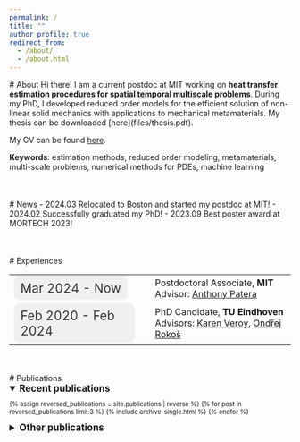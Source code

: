 ```yaml
---
permalink: /
title: ""
author_profile: true
redirect_from: 
  - /about/
  - /about.html
---
```

<div class="main" id="about2"></div>
# About
Hi there! I am a current postdoc at MIT working on <strong>heat transfer estimation procedures for spatial temporal multiscale problems</strong>. During my PhD, I developed reduced order models for the efficient solution of non-linear solid mechanics with applications to mechanical metamaterials. My thesis can be downloaded [here](files/thesis.pdf).

My CV can be found [here](files/cv.pdf).

**Keywords**: estimation methods, reduced order modeling, metamaterials, multi-scale problems, numerical methods for PDEs, machine learning

<div style="margin-top: 50px;"></div>
<div class="main" id="news2"></div>
# News
- 2024.03 Relocated to Boston and started my postdoc at MIT!
- 2024.02 Successfully graduated my PhD!
- 2023.09 Best poster award at MORTECH 2023!

<div style="margin-top: 50px;"></div>
<div class="main" id="experiences2"></div>
# Experiences
<style>
  .bubble {
    display: inline-block;
    padding: 8px 12px;
    border-radius: 10px; /* Adjust the border-radius to make it more square-like */
    background-color: #f0f0f0;
    color: #333;
    font-size: 1.4em; /* Adjust the font size */
  }
  
  table {
    border-collapse: collapse;
    width: 100%;
  }
  
  td {
    border: 1px solid transparent; /* Invisible border */
    padding: 10px; /* Adjust the padding */
  }
  
  .job {
    font-size: 1.4em; /* Adjust the font size of the job */
  }
</style>

<table>
  <tr>
    <td><span class="bubble">Mar 2024 - Now</span></td>
    <td>&nbsp;</td> <!-- Non-breaking space for spacing -->
    <td><span class="job">Postdoctoral Associate, <strong>MIT</strong> <br> Advisor: <a href="https://cse.mit.edu/people/anthony-t-patera/">Anthony Patera</a></span></td>
  </tr>
  <tr>
    <td><span class="bubble">Feb 2020 - Feb 2024</span></td>
    <td>&nbsp;</td> <!-- Non-breaking space for spacing -->
    <td><span class="job">PhD Candidate, <strong>TU Eindhoven</strong> <br> Advisors: <a href="https://www.tue.nl/en/research/researchers/karen-veroy-grepl">Karen Veroy</a>, <a href="https://www.tue.nl/en/research/researchers/ondrej-rokos">Ondřej Rokoš</a></span></td>
  </tr>
</table>



<div style="margin-top: 50px;"></div>
<div class="main" id="publications2"></div>
# Publications

<details open>
  <summary style="font-size: 1.2em; font-weight: bold;"> Recent publications</summary>
  <div markdown="1" style="font-size: 0.8em;">

  {% assign reversed_publications = site.publications | reverse %}
  {% for post in reversed_publications limit:3 %}
      {% include archive-single.html %}
  {% endfor %}
  </div>
</details>

<details>
  <summary style="font-size: 1.2em; font-weight: bold;"> Other publications</summary>
  <div markdown="1" style="font-size: 0.8em;">

  {% assign reversed_publications = site.publications | reverse %}
  {% assign excluded_publications = reversed_publications | slice: 3, reversed_publications.size %}
  {% for post in excluded_publications %}
      {% include archive-single.html %}
  {% endfor %}

  </div>
</details>

<!-- <div style="margin-top: 50px;"></div>
# Talks -->



<!-- ## About me
In my free time, I am interested in a variety of things including:
- Bouldering (mostly indoors but planning on going outdoors as well)
- Cycling and hiking
- Playing table tennis and badminton
- Cooking/baking
- Experimenting with coffee
- Looking for and exploring new cuisines from different countries
- Piano -->